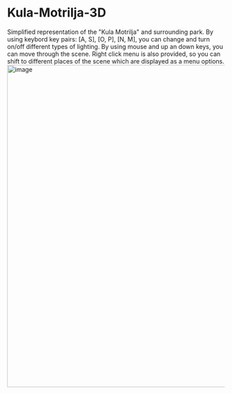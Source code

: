 # Kula-Motrilja-3D
Simplified representation of the "Kula Motrilja" and surrounding park. By using keybord key pairs: [A, S], [O, P], [N, M], you can change and turn on/off different types of lighting. By using mouse and up an down keys, you can move through the scene. Right click menu is also provided, so you can shift to different places of the scene which are displayed as a menu options. 
<img width="746" alt="image" src="https://user-images.githubusercontent.com/71512704/224772649-59db0272-6fd7-4530-8bc6-d31e65cc5c43.png">

